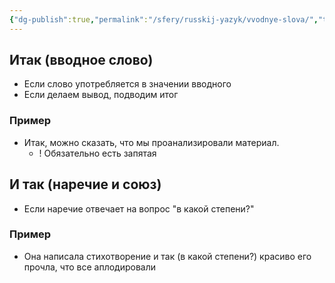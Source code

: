 ```yaml
---
{"dg-publish":true,"permalink":"/sfery/russkij-yazyk/vvodnye-slova/","tags":["Русский"]}
---
```


## Итак (вводное слово)
- Если слово употребляется в значении вводного 
- Если делаем вывод, подводим итог
### Пример 
- Итак, можно сказать, что мы проанализировали материал. 
	- ! Обязательно есть запятая
## И так (наречие и союз)
- Если наречие отвечает на вопрос "в какой степени?"
### Пример 
- Она написала стихотворение и так (в какой степени?) красиво его прочла, что все аплодировали 